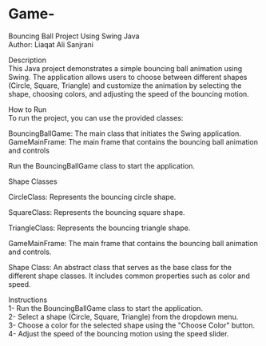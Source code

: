 # Game-
Bouncing Ball Project Using Swing Java 
<br>
Author: Liaqat Ali Sanjrani

Description
<br>
This Java project demonstrates a simple bouncing ball animation using Swing. The application allows users to choose between different shapes (Circle, Square, Triangle) and customize the animation by selecting the shape, choosing colors, and adjusting the speed of the bouncing motion.

How to Run<br>
To run the project, you can use the provided classes:

BouncingBallGame: The main class that initiates the Swing application.
GameMainFrame: The main frame that contains the bouncing ball animation and controls

Run the BouncingBallGame class to start the application.

Shape Classes

CircleClass:
Represents the bouncing circle shape.

SquareClass:
Represents the bouncing square shape.

TriangleClass:
Represents the bouncing triangle shape.

GameMainFrame:
The main frame that contains the bouncing ball animation and controls.

Shape Class:
An abstract class that serves as the base class for the different shape classes. It includes common properties such as color and speed.

Instructions<br>
1- Run the BouncingBallGame class to start the application.<br>
2- Select a shape (Circle, Square, Triangle) from the dropdown menu.<br>
3- Choose a color for the selected shape using the "Choose Color" button.<br>
4- Adjust the speed of the bouncing motion using the speed slider.
